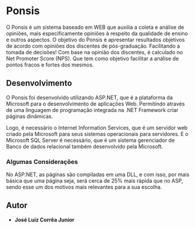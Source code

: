 # Ponsis

O Ponsis é um sistema baseado em WEB que auxilia a coleta e análise de opiniões, mais especificamente opiniões à respeito da qualidade de ensino e outros aspectos. O objetivo do Ponsis é apresentar resultados objetivos de acordo com opiniões dos discentes de pós-graduação. Facilitando a tomada de decisões! Com base na opinião dos discentes, é calculado no Net Promoter Score (NPS). Que tem como objetivo facilitar a análise de pontos fracos e fortes dos mesmos.

## Desenvolvimento

O Ponsis foi desenvolvido utilizando ASP.NET, que é a plataforma da Microsoft para o desenvolvimento de aplicações Web. Permitindo através de uma linguagem de programação integrada na .NET Framework criar páginas dinâmicas. 

Logo, é necessário o Internet Information Services, que é um servidor web criado pela Microsoft para seus sistemas operacionais para servidores. E o Microsoft SQL Server é necessário, que é um sistema gerenciador de Banco de dados relacional também desenvolvido pela Microsoft.

### Algumas Considerações

No ASP.NET, as páginas são compiladas em uma DLL, e com isso, por mais básica que uma página seja, será cerca de 25% mais rápida que no ASP, sendo esse um dos motivos mais relevantes para a sua escolha.

## Autor

* **José Luiz Corrêa Junior**

